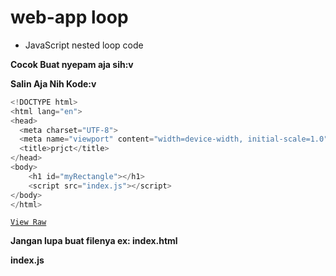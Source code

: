 # web-app loop

+ JavaScript nested loop code

**Cocok Buat nyepam aja sih:v**

**Salin Aja Nih Kode:v**
```js
<!DOCTYPE html>
<html lang="en">
<head>
  <meta charset="UTF-8">
  <meta name="viewport" content="width=device-width, initial-scale=1.0">
  <title>prjct</title>
</head>
<body>
	<h1 id="myRectangle"></h1>
	<script src="index.js"></script>
</body>
</html>
```
[`View Raw`](https://raw.githubusercontent.com/ibrahKrep/loop/main/index.html)

**Jangan lupa buat filenya ex: index.html**

**index.js**
```js

```
